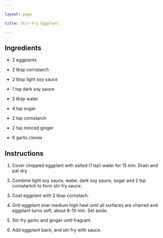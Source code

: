 ```yaml
---

layout: page

title: Stir-Fry Eggplant

---
```


## Ingredients

* 2 eggplants

* 2 tbsp cornstarch

* 2 tbsp light soy sauce

* 1 tsp dark soy sauce

* 2 tbsp water

* 4 tsp sugar

* 2 tsp cornstarch

* 2 tsp minced ginger

* 6 garlic cloves

## Instructions

1. Cover chopped eggplant with salted (1 tsp) water for 15 min. Drain and pat dry.

2. Combine light soy sauce, water, dark soy sauce, sugar and 2 tsp cornstartch to form stir fry sauce.

3. Coat eggplant with 2 tbsp cornstach.

4. Grill eggplant over medium high heat until all surfaces are charred and eggplant turns soft, about 8-10 min. Set aside.

5. Stir fry garlic and ginger until fragrant.

6. Add eggplant back, and stri fry with sauce.
